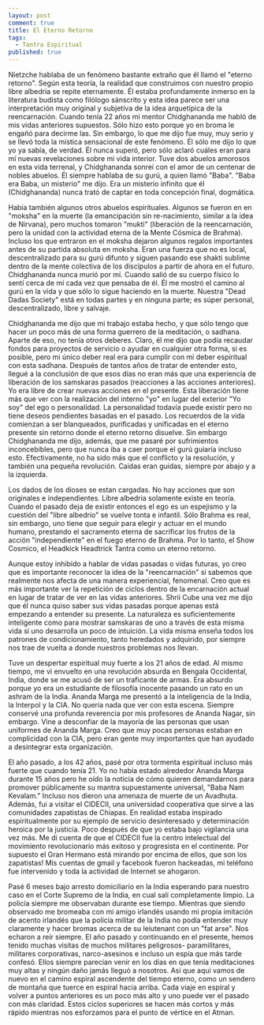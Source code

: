 ```yaml
---
layout: post
comment: true
title: El Eterno Retorno
tags: 
  - Tantra Espiritual
published: true
---
```







Nietzche hablaba de un fenómeno bastante extraño que él llamó el "eterno retorno". Según esta teoría, la realidad que construimos con nuestro propio libre albedria se repite eternamente. Él estaba profundamente inmerso en la literatura budista como filólogo sánscrito y esta idea parece ser una interpretación muy original y subjetiva de la idea arquetípica de la reencarnación. Cuando tenía 22 años mi mentor Chidghananda me habló de mis vidas anteriores supuestos. Sólo hizo esto porque yo en broma le engañó para decirme las. Sin embargo, lo que me dijo fue muy, muy serio y se llevó toda la mística sensacional de este fenómeno. Él sólo me dijo lo que yo ya sabía, de verdad. Él nunca superó, pero sólo aclaró cuáles eran para mí nuevas revelaciones sobre mi vida interior. Tuve dos abuelos amorosos en esta vida terrenal, y Chidghananda sonreí con el amor de un centenar de nobles abuelos. Él siempre hablaba de su gurú, a quien llamó "Baba". "Baba era Baba, un misterio" me dijo. Era un misterio infinito que él (Chidghananda) nunca trató de captar en toda concepción final, dogmática.

Había también algunos otros abuelos espirituales. Algunos se fueron en en "moksha" en la muerte (la emancipación sin re-nacimiento, similar a la idea de Nirvana), pero muchos tomaron "mukti" (liberación de la reencarnación, pero la unidad con la actividad eterna de la Mente Cósmica de Brahma). Incluso los que entraron en el moksha dejaron algunos regalos importantes antes de su partida absoluta en moksha. Eran una fuerza que no es local, descentralizado para su gurú difunto y siguen pasando ese shakti sublime dentro de la mente colectiva de los discípulos a partir de ahora en el futuro. Chidghananda nunca murió por mí. Cuando salió de su cuerpo físico lo sentí cerca de mí cada vez que pensaba de él. Él me mostró el camino al gurú en la vida y que sólo lo sigue haciendo en la muerte.  Nuestra "Dead Dadas Society" está en todas partes y en ninguna parte; es súper personal, descentralizado, libre y salvaje.

Chidghananda me dijo que mi trabajo estaba hecho, y que sólo tengo que hacer un poco más de una forma guerrero de la meditación, o sadhana. Aparte de eso, no tenía otros deberes. Claro, él me dijo que podía recaudar fondos para proyectos de servicio o ayudar en cualquier otra forma, si es posible, pero mi único deber real era para cumplir con mi deber espiritual con esta sadhana. Después de tantos años de tratar de entender esto, llegué a la conclusión de que esos días no eran más que una experiencia de liberación de los samskaras pasados (reacciones a las acciones anteriores). Yo era libre de crear nuevas acciones en el presente. Esta liberación tiene más que ver con la realización del interno "yo" en lugar del exterior "Yo soy" del ego o personalidad. La personalidad todavía puede existir pero no tiene deseos pendientes basadas en el pasado. Los recuerdos de la vida comienzan a ser blanqueados, purificadas y unificadas en el eterno presente sin retorno donde el eterno retorno disuelve. Sin embargo Chidghananda me dijo, además, que me pasaré por sufrimientos inconcebibles, pero que nunca iba a caer porque el gurú guiaría incluso esto. Efectivamente, no ha sido más que el conflicto y la resolución, y también una pequeña revolución. Caidas eran guidas, siempre por abajo y a la izquierda.  

Los dados de los dioses se estan cargadas. No hay acciones que son originales e independientes. Libre albedria solamente existe en teoría. Cuando el pasado deja de existir entonces el ego es un espejismo y la cuestión del "libre albedrío" se vuelve tonta e infantil. Sólo Brahma es real, sin embargo, uno tiene que seguir para elegir y actuar en el mundo humano, prestando el sacramento eterna de sacrificar los frutos de la acción "independiente" en el fuego eterno de Brahma. Por lo tanto, el Show Cosmico, el Headkick Headtrick Tantra como un eterno retorno.

Aunque estoy inhibido a hablar de vidas pasadas o vidas futuras, yo creo que es importante reconocer la idea de la "reencarnación" si sabemos que realmente nos afecta de una manera experiencial, fenomenal. Creo que es más importante ver la repetición de ciclos dentro de la encarnación actual en lugar de tratar de ver en las vidas anteriores. Shrii Cube una vez me dijo que él nunca quiso saber sus vidas pasadas porque apenas está empezando a entender su presente. La naturaleza es  suficientemente inteligente como para mostrar samskaras de uno a través de esta misma vida si uno desarrolla un poco de intuición. La vida misma enseña todos los patrones de condicionamiento, tanto heredados y adquirido, por siempre nos trae de vuelta a donde nuestros problemas nos llevan.

Tuve un despertar espiritual muy fuerte a los 21 años de edad. Al mismo tiempo, me vi envuelto en una revolución absurda en Bengala Occidental, India, donde se me acusó de ser un traficante de armas. Era absurdo porque yo era un estudiante de filosofía inocente pasando un rato en un ashram de la India. Ananda Marga me presentó a la inteligencia de la India, la Interpol y la CIA. No quería nada que ver con esta escena. Siempre conservé una profunda reverencia por mis profesores de Ananda Nagar, sin embargo. Vine a desconfiar de la mayoría de las personas que usan uniformes de Ananda Marga. Creo que muy pocas personas estaban en complicidad con la CIA, pero eran gente muy importantes que han ayudado a desintegrar esta organización.

El año pasado, a los 42 años, pasé por otra tormenta espiritual incluso más fuerte que cuando tenía 21. Yo no había estado alrededor Ananda Marga durante 15 años pero he oído la noticia de cómo quieren demandarnos para promover públicamente su mantra supuestamente universal, "Baba Nam Kevalam." Incluso nos dieron una amenaza de muerte de un Avadhuta. Además, fui a visitar el CIDECII, una universidad cooperativa que sirve a las comunidades zapatistas de Chiapas. En realidad estaba inspirado espiritualmente por su ejemplo de servicio desinteresado y determinación heroica por la justicia. Poco después de que yo estaba bajo vigilancia una vez más. Me di cuenta de que el CIDECII fue la centro intelectual del movimiento revolucionario más exitoso y progresista en el continente. Por supuesto el Gran Hermano está mirando por encima de ellos, que son los zapatistas! Mis cuentas de gmail y facebook fueron hackeadas, mi teléfono fue intervenido y toda la actividad de Internet se ahogaron.

Pasé 6 meses bajo arresto domiciliario en la India esperando para nuestro caso en el Corte Supremo de la India, en cual salí completamente limpio. La policía siempre me observaban durante ese tiempo. Mientras que siendo observado me bromeaba con mi amigo irlandés usando mi propia  imitación de acento irlandés que la policía militar de la India no podía entender muy claramente y hacer bromas acerca de su leiutenant con un "fat arse". Nos echaron a reír siempre. El año pasado y continuando en el presente, hemos tenido muchas visitas de muchos militares peligrosos- paramilitares, militares corporativas, narco-asesinos e incluso un espía que más tarde confesó. Ellos siempre parecían venir en los días en que tenía meditaciones muy altas y ningún daño jamás lleguó a nosotros. Así que aquí vamos de nuevo en el camino espiral ascendente del tiempo eterno, como un sendero de montaña que tuerce en espiral hacia arriba. Cada viaje en espiral y volver a puntos anteriores es un poco más alto y uno puede ver el pasado con más claridad. Estos ciclos superiores se hacen más cortos y más rápido mientras nos esforzamos para el punto de vértice en el Atman.
